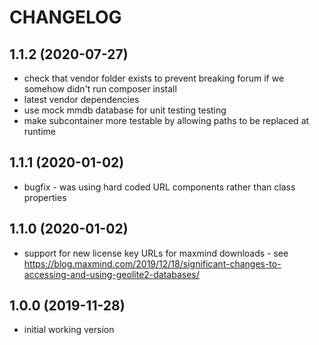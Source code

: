 CHANGELOG
=========

1.1.2 (2020-07-27)
------------------

* check that vendor folder exists to prevent breaking forum if we somehow didn't run composer install
* latest vendor dependencies
* use mock mmdb database for unit testing testing
* make subcontainer more testable by allowing paths to be replaced at runtime

1.1.1 (2020-01-02)
------------------

 * bugfix - was using hard coded URL components rather than class properties

1.1.0 (2020-01-02)
------------------

 * support for new license key URLs for maxmind downloads - see https://blog.maxmind.com/2019/12/18/significant-changes-to-accessing-and-using-geolite2-databases/ 

1.0.0 (2019-11-28)
------------------

 * initial working version
